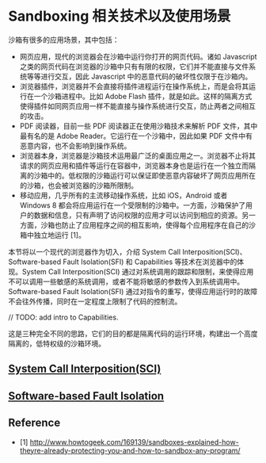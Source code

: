 # Sandboxing 相关技术以及使用场景

沙箱有很多的应用场景，其中包括：

* 网页应用，现代的浏览器会在沙箱中运行你打开的网页代码。诸如 Javascript 之类的网页代码在浏览器的沙箱中只有有限的权限，它们并不能直接与文件系统等等进行交互，因此 Javascript 中的恶意代码的破坏性仅限于在沙箱内。
* 浏览器插件，浏览器并不会直接将插件进程运行在操作系统上，而是会将其运行在一个沙箱进程中。比如 Adobe Flash 插件，就是如此。这样的隔离方式使得插件如同网页应用一样不能直接与操作系统进行交互，防止两者之间相互的攻击。
* PDF 阅读器，目前一些 PDF 阅读器正在使用沙箱技术来解析 PDF 文件，其中最有名的是 Adobe Reader。它运行在一个沙箱中，因此如果 PDF 文件中有恶意内容，也不会影响到操作系统。
* 浏览器本身，浏览器是沙箱技术运用最广泛的桌面应用之一。浏览器不止将其请求的网页应用和插件等运行在容器中，浏览器本身也是运行在一个独立而隔离的沙箱中的。低权限的沙箱运行可以保证即使恶意内容破坏了网页应用所在的沙箱，也会被浏览器的沙箱所限制。
* 移动应用，几乎所有的主流移动操作系统，比如 iOS，Android 或者 Windows 8 都会将应用运行在一个受限制的沙箱中。一方面，沙箱保护了用户的数据和信息，只有声明了访问权限的应用才可以访问到相应的资源。另一方面，沙箱也防止了应用程序之间的相互影响，使得每个应用程序在自己的沙箱中独立地运行 [1]。

本节将以一个现代的浏览器作为切入，介绍 System Call Interposition(SCI)、Software-based Fault Isolation(SFI) 和 Capabilities 等技术在浏览器中的体现。System Call Interposition(SCI) 通过对系统调用的跟踪和限制，来使得应用不可以调用一些敏感的系统调用，或者不能将敏感的参数传入到系统调用中。Software-based Fault Isolation(SFI) 通过对指令的重写，使得应用运行时的故障不会往外传播，同时在一定程度上限制了代码的控制流。

// TODO: add intro to Capabilities.

这是三种完全不同的思路，它们的目的都是隔离代码的运行环境，构建出一个高度隔离的，低特权级的沙箱环境。

## [System Call Interposition(SCI)](./sci.md)

## [Software-based Fault Isolation](./sfi.md)

## Reference

* [1] http://www.howtogeek.com/169139/sandboxes-explained-how-theyre-already-protecting-you-and-how-to-sandbox-any-program/